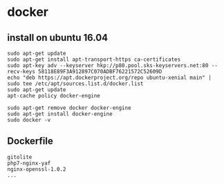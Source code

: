 # docker

## install on ubuntu 16.04
    sudo apt-get update  
    sudo apt-get install apt-transport-https ca-certificates  
    sudo apt-key adv --keyserver hkp://p80.pool.sks-keyservers.net:80 --recv-keys 58118E89F3A912897C070ADBF76221572C52609D
    echo "deb https://apt.dockerproject.org/repo ubuntu-xenial main" | sudo tee /etc/apt/sources.list.d/docker.list
    sudo apt-get update
    apt-cache policy docker-engine
    
    sudo apt-get remove docker docker-engine
    sudo apt-get install docker-engine
    sudo docker -v
  
## Dockerfile
    gitolite
    php7-nginx-yaf
    nginx-openssl-1.0.2
    ...
